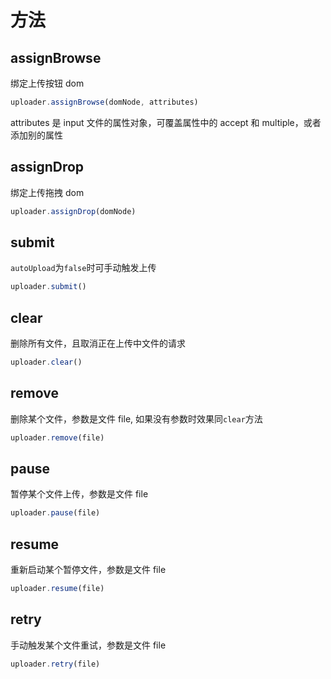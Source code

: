 # 方法

## assignBrowse

绑定上传按钮 dom

```js
uploader.assignBrowse(domNode, attributes)
```

attributes 是 input 文件的属性对象，可覆盖属性中的 accept 和 multiple，或者添加别的属性

## assignDrop

绑定上传拖拽 dom

```js
uploader.assignDrop(domNode)
```

## submit

`autoUpload`为`false`时可手动触发上传

```js
uploader.submit()
```

## clear

删除所有文件，且取消正在上传中文件的请求

```js
uploader.clear()
```

## remove

删除某个文件，参数是文件 file, 如果没有参数时效果同`clear`方法

```js
uploader.remove(file)
```

## pause

暂停某个文件上传，参数是文件 file

```js
uploader.pause(file)
```

## resume

重新启动某个暂停文件，参数是文件 file

```js
uploader.resume(file)
```

## retry

手动触发某个文件重试，参数是文件 file

```js
uploader.retry(file)
```
